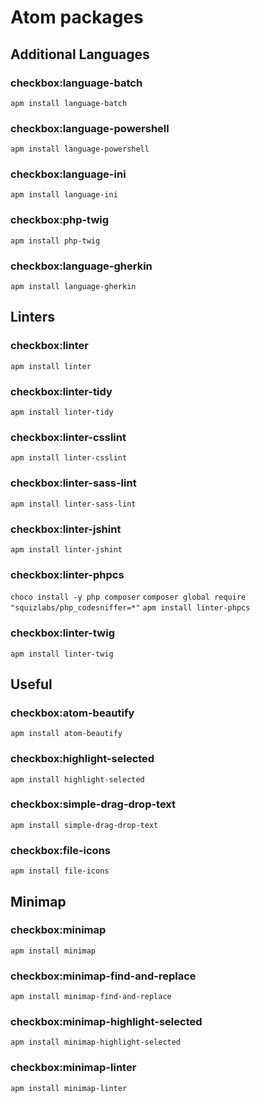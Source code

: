 # Atom packages

## Additional Languages
### checkbox:language-batch
`apm install language-batch`
### checkbox:language-powershell
`apm install language-powershell`
### checkbox:language-ini
`apm install language-ini`
### checkbox:php-twig
`apm install php-twig`
### checkbox:language-gherkin
`apm install language-gherkin`

## Linters
### checkbox:linter
`apm install linter`
### checkbox:linter-tidy
`apm install linter-tidy`
### checkbox:linter-csslint
`apm install linter-csslint`
### checkbox:linter-sass-lint
`apm install linter-sass-lint`
### checkbox:linter-jshint
`apm install linter-jshint`
### checkbox:linter-phpcs
`choco install -y php composer`
`composer global require "squizlabs/php_codesniffer=*"`
`apm install linter-phpcs`
### checkbox:linter-twig
`apm install linter-twig`

## Useful
### checkbox:atom-beautify
`apm install atom-beautify`
### checkbox:highlight-selected
`apm install highlight-selected`
### checkbox:simple-drag-drop-text
`apm install simple-drag-drop-text`
### checkbox:file-icons
`apm install file-icons`

## Minimap
### checkbox:minimap
`apm install minimap`
### checkbox:minimap-find-and-replace
`apm install minimap-find-and-replace`
### checkbox:minimap-highlight-selected
`apm install minimap-highlight-selected`
### checkbox:minimap-linter
`apm install minimap-linter`
